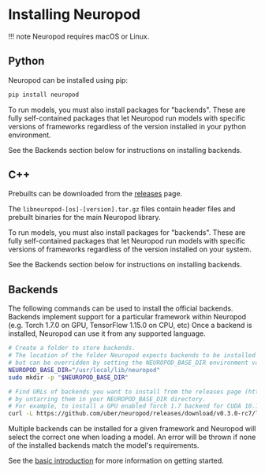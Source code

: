 # Installing Neuropod

!!! note
    Neuropod requires macOS or Linux.

## Python

Neuropod can be installed using pip:

```sh
pip install neuropod
```

To run models, you must also install packages for "backends". These are fully self-contained packages that let Neuropod run models
with specific versions of frameworks regardless of the version installed in your python environment.

See the Backends section below for instructions on installing backends.

## C++

Prebuilts can be downloaded from the [releases](https://github.com/uber/neuropod/releases) page.

The `libneuropod-[os]-[version].tar.gz` files contain header files and prebuilt binaries for the main Neuropod library.

To run models, you must also install packages for "backends". These are fully self-contained packages that let Neuropod run models
with specific versions of frameworks regardless of the version installed on your system.

See the Backends section below for instructions on installing backends.


## Backends

The following commands can be used to install the official backends. Backends implement support for a particular framework within Neuropod (e.g. Torch 1.7.0 on GPU, TensorFlow 1.15.0 on CPU, etc) Once a backend is installed, Neuropod can use it from any supported language.

```sh
# Create a folder to store backends.
# The location of the folder Neuropod expects backends to be installed into defaults to "/usr/local/lib/neuropod",
# but can be overridden by setting the NEUROPOD_BASE_DIR environment variable at runtime
NEUROPOD_BASE_DIR="/usr/local/lib/neuropod"
sudo mkdir -p "$NEUROPOD_BASE_DIR"

# Find URLs of backends you want to install from the releases page (https://github.com/uber/neuropod/releases) and install them
# by untarring them in your NEUROPOD_BASE_DIR directory.
# For example, to install a GPU enabled Torch 1.7 backend for CUDA 10.1, run
curl -L https://github.com/uber/neuropod/releases/download/v0.3.0-rc7/libneuropod-gpu-cuda-10.1-linux-v0.3.0-rc7-torchscript-1.7.0-backend.tar.gz | sudo tar -xz -C "$NEUROPOD_BASE_DIR"
```

Multiple backends can be installed for a given framework and Neuropod will select the correct one when loading a model.
An error will be thrown if none of the installed backends match the model's requirements.

See the [basic introduction](tutorial.md) for more information on getting started.
